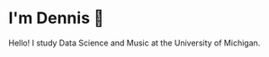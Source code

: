 <h1>I'm Dennis 👋</h1>

Hello! I study Data Science and Music at the University of Michigan.

<!--
Hello! My name is Dennis, and this is my Github account. Isn't this groovy?
-->

<!--- Hello Michigan Marriage Pact! This is my Github where I have all of my coding projects!
--->

<!---
dennisfarmer/dennisfarmer is a ✨ special ✨ repository because its `README.md` (this file) appears on your GitHub profile.
You can click the Preview link to take a look at your changes.

- 👋 Hi, I’m @dennisfarmer
- 👀 I’m interested in ...
- 🌱 I’m currently learning ...
- 💞️ I’m looking to collaborate on ...
- 📫 How to reach me ...
--->
